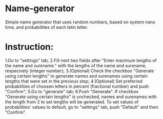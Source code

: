 # Name-generator
Simple name generator that uses random numbers, based on system nano time, and probabilities of each latin letter.

# Instruction:
1.Go to "settings" tab;
2.Fill next two fields after "Enter maximum lengths of the name and surename." with the lengths of the name and surename, respecively (integer number);
3.(Optional) Check the checkbox "Generate using certain lengths" to generate names and surenames using certain lengths that were set in the previous step;
4.(Optional) Set preferred probabilities of choosen letters in percent (fractional number) and push "Confirm";
5.Go to "generate" tab;
6.Push "Generate". If checkbox "Generate using certain lengths" is unchecked, names and surenames with the length from 2 to set lengths will be generated.
To set values of probabilities' values to default, go to "settings" tab, push "Default" and then "Confirm".
